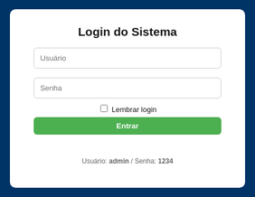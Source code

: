 <!DOCTYPE html>
<html lang="pt-BR">
<head>
<meta charset="utf-8">
<meta name="viewport" content="width=device-width,initial-scale=1">
<title>Ponto Eletrônico - Firebase</title>
<style>
:root{--blue:#003366;--green:#4CAF50;--yellow:#ff9800;--red:#f44336;}
body{font-family:Arial,Helvetica,sans-serif;background:#f7f9fc;margin:0}
header{background:var(--blue);color:#fff;padding:10px 16px;display:flex;align-items:center;justify-content:space-between;gap:12px;flex-wrap:wrap}
.logo{font-weight:700}
#clock{font-weight:700}
.controls{display:flex;gap:8px;align-items:center;flex-wrap:wrap}
button{padding:8px 12px;border:none;border-radius:6px;cursor:pointer;font-weight:600}
.add{background:var(--green);color:#fff}
.edit{background:#2196F3;color:#fff}
.del{background:#f44336;color:#fff}
.download{background:var(--yellow);color:#111}
.secondary{background:#e0e0e0;color:#222}
main{padding:18px;max-width:1100px;margin:18px auto}
.search{width:100%;padding:8px;border-radius:6px;border:1px solid #ccc;margin-bottom:12px}
table{width:100%;border-collapse:collapse;background:#fff;border-radius:8px;overflow:hidden;box-shadow:0 4px 18px rgba(0,0,0,0.06)}
th,td{padding:10px;border-bottom:1px solid #eee;text-align:left;font-size:14px}
th{background:#fafafa;font-weight:700}
tr:hover td{background:#fbfbfb}
.small{font-size:13px;color:#666;margin-left:6px}
.muted{color:#666;font-size:13px}
.flex-row{display:flex;gap:8px;align-items:center}
.modal{position:fixed;inset:0;background:rgba(0,0,0,.5);display:flex;align-items:center;justify-content:center;z-index:999}
.modal-content{background:#fff;padding:20px;border-radius:10px;width:95%;max-width:420px}
.hidden{display:none}
.top-right{display:flex;gap:8px;align-items:center}
@media(max-width:720px){ header{flex-direction:column;align-items:flex-start} .controls{width:100%;justify-content:space-between} }
</style>
</head>
<body>

<!-- LOGIN -->
<div id="loginScreen" style="position:fixed;inset:0;background:var(--blue);display:flex;align-items:center;justify-content:center;z-index:9999">
  <div style="background:#fff;padding:28px;border-radius:10px;width:92%;max-width:360px;text-align:center">
    <h2 style="margin:0 0 8px">Login do Sistema</h2>
    <input id="user" placeholder="Usuário" style="width:92%;padding:10px;margin:8px 0;border-radius:6px;border:1px solid #ccc"><br>
    <input id="pass" type="password" placeholder="Senha" style="width:92%;padding:10px;margin:8px 0;border-radius:6px;border:1px solid #ccc"><br>
    <label style="font-size:13px"><input type="checkbox" id="remember"> Lembrar login</label><br>
    <button id="loginBtn" class="add" style="width:92%;margin-top:6px">Entrar</button>
    <p id="loginMsg" style="color:crimson;margin-top:8px;height:18px"></p>
    <p style="font-size:12px;color:#666;margin-top:6px">Usuário: <b>admin</b> / Senha: <b>1234</b></p>
  </div>
</div>

<header>
  <div style="display:flex;gap:12px;align-items:center">
    <div class="logo">Ponto Eletrônico</div>
    <div id="status" class="muted">Offline • Local Storage</div>
  </div>
  <div id="clock">--:--:--</div>
  <div class="controls top-right">
    <button class="download" id="baixarBtn">Baixar Planilha</button>
    <button class="secondary" id="limparTodosBtn">Limpar todos os pontos</button>
    <button class="secondary" id="logoutBtn">Sair</button>
  </div>
</header>

<main id="mainApp" class="hidden">
  <input id="search" class="search" placeholder="🔍 Pesquisar por nome, matrícula ou e-mail">
  <h3>Colaboradores</h3>
  <button class="add" id="addColabBtn">Adicionar Colaborador</button>
  <table id="colabTable">
    <thead>
      <tr>
        <th>#</th><th>ID</th><th>Nome</th><th>Matrícula / E-mail</th><th>Turno</th><th>Ações</th>
      </tr>
    </thead>
    <tbody id="colabBody"></tbody>
  </table>

  <h3 style="margin-top:18px">Pontos Registrados</h3>
  <table id="pontosTable">
    <thead>
      <tr>
        <th>#</th><th>ID Colab</th><th>Nome</th><th>Matrícula</th><th>E-mail</th><th>Tipo</th><th>Data</th><th>Hora</th><th>Ações</th>
      </tr>
    </thead>
    <tbody id="pontosBody"></tbody>
  </table>
</main>

<!-- Modal Colaborador -->
<div id="colabModal" class="modal hidden">
  <div class="modal-content">
    <h3 id="colabTitle">Novo Colaborador</h3>
    <input type="hidden" id="colabId">
    <div style="margin-top:8px">
      <label>Nome</label><br><input id="colabNome" style="width:100%;padding:8px;margin:6px 0;border-radius:6px;border:1px solid #ccc">
      <label>Matrícula</label><br><input id="colabMatricula" style="width:100%;padding:8px;margin:6px 0;border-radius:6px;border:1px solid #ccc">
      <label>E-mail</label><br><input id="colabEmail" style="width:100%;padding:8px;margin:6px 0;border-radius:6px;border:1px solid #ccc">
      <label>Turno</label><br><input id="colabTurno" style="width:100%;padding:8px;margin:6px 0;border-radius:6px;border:1px solid #ccc">
    </div>
    <div style="display:flex;gap:8px;justify-content:flex-end;margin-top:12px">
      <button id="saveColabBtn" class="add">Salvar</button>
      <button id="cancelColabBtn" class="secondary">Cancelar</button>
    </div>
  </div>
</div>

<script src="https://cdn.jsdelivr.net/npm/xlsx@0.18.5/dist/xlsx.full.min.js"></script>

<script type="module">
import { initializeApp } from "https://www.gstatic.com/firebasejs/10.5.0/firebase-app.js";
import { getFirestore, collection, getDocs, setDoc, doc, onSnapshot } from "https://www.gstatic.com/firebasejs/10.5.0/firebase-firestore.js";

// Config Firebase
const firebaseConfig = {
  apiKey: "AIzaSyCpBiFzqOod4K32cWMr5hfx13fw6LGcPVY",
  authDomain: "ponto-eletronico-f35f9.firebaseapp.com",
  projectId: "ponto-eletronico-f35f9",
  storageBucket: "ponto-eletronico-f35f9.firebasestorage.app",
  messagingSenderId: "208638350255",
  appId: "1:208638350255:web:63d016867a67575b5e155a"
};

const app = initializeApp(firebaseConfig);
const db = getFirestore(app);

// ---------------- LOGIN ----------------
const loginBtn = document.getElementById('loginBtn');
const loginScreen = document.getElementById('loginScreen');
const mainApp = document.getElementById('mainApp');
const loginMsg = document.getElementById('loginMsg');
const rememberCheckbox = document.getElementById('remember');
loginBtn.addEventListener('click', async () => {
  const user = document.getElementById('user').value.trim();
  const pass = document.getElementById('pass').value.trim();
  if(user==='CLX' && pass==='02072007'){
    loginScreen.style.display='none';
    mainApp.classList.remove('hidden');
    if(rememberCheckbox.checked) localStorage.setItem('autenticado','1');
    await carregarColaboradoresFirebase();
  } else {
    loginMsg.textContent='Usuário ou senha incorretos.';
    setTimeout(()=> loginMsg.textContent='',3000);
  }
});
if(localStorage.getItem('autenticado')==='1'){
  loginScreen.style.display='none';
  mainApp.classList.remove('hidden');
  carregarColaboradoresFirebase();
}

document.getElementById('logoutBtn').addEventListener('click', ()=> {
  localStorage.removeItem('autenticado');
  location.reload();
});

// ---------------- RELÓGIO ----------------
const clockEl = document.getElementById('clock');
setInterval(()=> clockEl.textContent = new Date().toLocaleTimeString('pt-BR',{hour12:false}),1000);

// ---------------- DADOS ----------------
let colaboradores = [];
let pontos = [];

const colabBody = document.getElementById('colabBody');
const pontosBody = document.getElementById('pontosBody');
const searchInput = document.getElementById('search');

// ---------------- FIREBASE ----------------
async function carregarColaboradoresFirebase(){
  const colabCol = collection(db,"colaboradores");
  onSnapshot(colabCol, (snapshot)=>{
    colaboradores = snapshot.docs.map(doc=>({id:doc.id,...doc.data()}));
    renderColaboradores();
    document.getElementById('status').textContent="Online • Firebase";
  }, (err)=>{
    console.error(err);
    document.getElementById('status').textContent="Offline • Local Storage";
  });
}

async function salvarColaboradorFirebase(colab){
  await setDoc(doc(db,"colaboradores",colab.id),colab);
}

async function salvarPontosFirebase(){
  for(let i=0;i<pontos.length;i++){
    await setDoc(doc(db,"pontos",i.toString()),pontos[i]);
  }
}

// ---------------- RENDER ----------------
function escapeHtml(s){ if(!s && s!==0) return ''; return String(s).replace(/[&<>"'`=\/]/g, ch=>({'&':'&amp;','<':'&lt;','>':'&gt;','"':'&quot;',"'":'&#39;','/':'&#x2F;','`':'&#x60;','=':'&#x3D'}[ch])); }

function renderColaboradores(){
  const term=(searchInput.value||'').toLowerCase().trim();
  colabBody.innerHTML='';
  colaboradores.forEach((c,idx)=>{
    if(term && !(String(c.nome).toLowerCase().includes(term) || String(c.matricula).toLowerCase().includes(term) || String(c.email||'').toLowerCase().includes(term))) return;
    const tr=document.createElement('tr');
    tr.innerHTML=`
      <td>${idx+1}</td>
      <td>${escapeHtml(c.id)}</td>
      <td>${escapeHtml(c.nome)}</td>
      <td>${escapeHtml(c.matricula)} <span class="small">(${escapeHtml(c.email||'')})</span></td>
      <td>${escapeHtml(c.turno||'')}</td>
      <td class="flex-row">
        <button class="edit" onclick="editarColab('${c.id}')">Editar</button>
        <button class="del" onclick="removerColabPrompt('${c.id}')">Excluir</button>
        <button class="secondary" style="background:#e8f5e9;color:#111;margin-left:6px" onclick="registrarPontoPrompt('${c.id}','Entrada')">Entrada</button>
        <button class="secondary" style="background:#e3f2fd;color:#111" onclick="registrarPontoPrompt('${c.id}','Saída')">Saída</button>
      </td>
    `;
    colabBody.appendChild(tr);
  });
}

function renderPontos(){
  pontosBody.innerHTML='';
  pontos.forEach((p,i)=>{
    const tr=document.createElement('tr');
    tr.innerHTML=`
      <td>${i+1}</td>
      <td>${escapeHtml(p.id)}</td>
      <td>${escapeHtml(p.nome)}</td>
      <td>${escapeHtml(p.matricula)}</td>
      <td>${escapeHtml(p.email||'')}</td>
      <td>${escapeHtml(p.tipo)}</td>
      <td>${escapeHtml(p.data)}</td>
      <td>${escapeHtml(p.hora)}</td>
      <td><button class="del" onclick="removerPonto(${i})">Excluir</button></td>
    `;
    pontosBody.appendChild(tr);
  });
}

// ---------------- CRUD ----------------
document.getElementById('addColabBtn').addEventListener('click', ()=> openColabModal());

window.editarColab = function(id){
  openColabModal(id);
}

window.removerColabPrompt = function(id){
  if(!confirm('Confirma exclusão do colaborador ID '+id+' ?')) return;
  colaboradores = colaboradores.filter(x=>String(x.id)!==String(id));
  salvarColaboradorFirebase({id}); // Remove do Firestore
}

function registrarPontoPrompt(colabId,tipo){
  const c = colaboradores.find(x=>String(x.id)===String(colabId));
  if(!c) return alert('Colaborador não encontrado');
  const now=new Date();
  pontos.push({
    id:c.id, nome:c.nome, matricula:c.matricula, email:c.email||'',
    tipo:tipo,
    data:now.toLocaleDateString('pt-BR'),
    hora:now.toLocaleTimeString('pt-BR',{hour12:false})
  });
  renderPontos();
  salvarPontosFirebase();
}

window.removerPonto=function(i){
  pontos.splice(i,1);
  renderPontos();
  salvarPontosFirebase();
}

// ---------------- MODAL ----------------
const colabModal = document.getElementById('colabModal');
const colabTitle = document.getElementById('colabTitle');
const colabIdInput = document.getElementById('colabId');
const colabNome = document.getElementById('colabNome');
const colabMatricula = document.getElementById('colabMatricula');
const colabEmail = document.getElementById('colabEmail');
const colabTurno = document.getElementById('colabTurno');
const saveColabBtn = document.getElementById('saveColabBtn');
const cancelColabBtn = document.getElementById('cancelColabBtn');

function openColabModal(id){
  colabModal.classList.remove('hidden');
  if(id){
    colabTitle.textContent='Editar Colaborador';
    const c = colaboradores.find(x=>String(x.id)===String(id));
    colabIdInput.value = c.id;
    colabNome.value = c.nome;
    colabMatricula.value = c.matricula;
    colabEmail.value = c.email||'';
    colabTurno.value = c.turno||'';
  } else {
    colabTitle.textContent='Novo Colaborador';
    colabIdInput.value = Date.now().toString();
    colabNome.value = '';
    colabMatricula.value = '';
    colabEmail.value = '';
    colabTurno.value = '';
  }
}

saveColabBtn.addEventListener('click', async ()=>{
  const id = colabIdInput.value;
  const colab = {id,nome:colabNome.value,matricula:colabMatricula.value,email:colabEmail.value,turno:colabTurno.value};
  colaboradores = colaboradores.filter(x=>x.id!==id);
  colaboradores.push(colab);
  renderColaboradores();
  await salvarColaboradorFirebase(colab);
  colabModal.classList.add('hidden');
});

cancelColabBtn.addEventListener('click', ()=> colabModal.classList.add('hidden'));

// ---------------- BUSCA ----------------
searchInput.addEventListener('input', ()=> renderColaboradores());

// ---------------- DOWNLOAD ----------------
document.getElementById('baixarBtn').addEventListener('click',()=>{
  const wb=XLSX.utils.book_new();
  const ws1=XLSX.utils.json_to_sheet(colaboradores);
  const ws2=XLSX.utils.json_to_sheet(pontos);
  XLSX.utils.book_append_sheet(wb,ws1,'Colaboradores');
  XLSX.utils.book_append_sheet(wb,ws2,'Pontos');
  XLSX.writeFile(wb,'ponto_eletronico.xlsx');
});

document.getElementById('limparTodosBtn').addEventListener('click',()=>{
  if(confirm('Confirma apagar todos os pontos?')){
    pontos=[];
    renderPontos();
    salvarPontosFirebase();
  }
});
</script>
</body>
</html>
